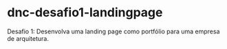 # dnc-desafio1-landingpage
Desafio 1: Desenvolva uma landing page como portfólio para uma empresa de arquitetura.
